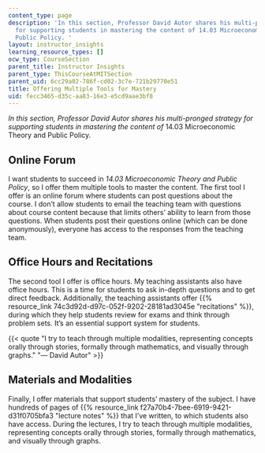 ```yaml
---
content_type: page
description: 'In this section, Professor David Autor shares his multi-pronged strategy
  for supporting students in mastering the content of 14.03 Microeconomic Theory and
  Public Policy. '
layout: instructor_insights
learning_resource_types: []
ocw_type: CourseSection
parent_title: Instructor Insights
parent_type: ThisCourseAtMITSection
parent_uid: 6cc29a02-786f-cd02-3c7e-721b29770e51
title: Offering Multiple Tools for Mastery
uid: fecc3465-d35c-aa83-16e3-e5cd9aae3bf8
---
```


_In this section, Professor David Autor shares his multi-pronged strategy for supporting students in mastering the content of_ 14.03 Microeconomic Theory and Public Policy. 

Online Forum
------------

I want students to succeed in _14.03 Microeconomic Theory and Public Policy_, so I offer them multiple tools to master the content. The first tool I offer is an online forum where students can post questions about the course. I don’t allow students to email the teaching team with questions about course content because that limits others’ ability to learn from those questions. When students post their questions online (which can be done anonymously), everyone has access to the responses from the teaching team.

Office Hours and Recitations
----------------------------

The second tool I offer is office hours. My teaching assistants also have office hours. This is a time for students to ask in-depth questions and to get direct feedback. Additionally, the teaching assistants offer {{% resource_link 74c3d92d-d97c-052f-9202-28181ad3045e "recitations" %}}, during which they help students review for exams and think through problem sets. It’s an essential support system for students.

{{< quote "I try to teach through multiple modalities, representing concepts orally through stories, formally through mathematics, and visually through graphs." "— David Autor" >}}

Materials and Modalities
------------------------

Finally, I offer materials that support students’ mastery of the subject. I have hundreds of pages of {{% resource_link f27a70b4-7bee-6919-9421-d31f0705bfa3 "lecture notes" %}} that I’ve written, to which students also have access. During the lectures, I try to teach through multiple modalities, representing concepts orally through stories, formally through mathematics, and visually through graphs.